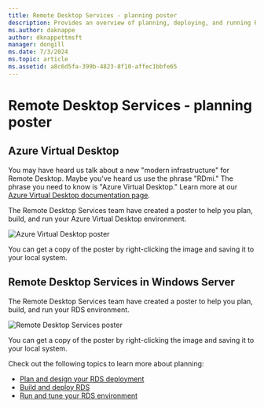 ```yaml
---
title: Remote Desktop Services - planning poster
description: Provides an overview of planning, deploying, and running Remote Desktop Services
ms.author: daknappe
author: dknappettmsft
manager: dongill
ms.date: 7/3/2024
ms.topic: article
ms.assetid: a8c6d5fa-399b-4823-8f10-affec1bbfe65
---
```

# Remote Desktop Services - planning poster

## Azure Virtual Desktop

You may have heard us talk about a new "modern infrastructure" for Remote Desktop. Maybe you've heard us use the phrase "RDmi." The phrase you need to know is "Azure Virtual Desktop." Learn more at our [Azure Virtual Desktop documentation page](/azure/virtual-desktop/).

The Remote Desktop Services team have created a poster to help you plan, build, and run your Azure Virtual Desktop environment.

![Azure Virtual Desktop poster](./media/wvd-poster-download.png)

You can get a copy of the poster by right-clicking the image and saving it to your local system.

## Remote Desktop Services in Windows Server

The Remote Desktop Services team have created a poster to help you plan, build, and run your RDS environment.

![Remote Desktop Services poster](./media/rds-poster-download.png)

You can get a copy of the poster by right-clicking the image and saving it to your local system.

Check out the following topics to learn more about planning:

- [Plan and design your RDS deployment](rds-plan-and-design.md)
- [Build and deploy RDS](rds-build-and-deploy.md)
- [Run and tune your RDS environment](rds-run-and-tune.md)
